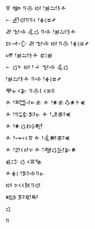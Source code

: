 <div class='block'>
<div class='line'>𒐊 𒀲 𒀀𒊮 𒊭 𒁹𒂊𒁺𒊩𒅆</div>
<div class='line'>𒀸 𒌷𒋼𒀀𒀀𒌋 𒁹𒈬𒊺𒍦</div>
<div class='line'>𒑛 𒈠𒈾 𒆬𒌓 𒀀𒈾 𒁹𒂊𒁺𒊩𒅆</div>
<div class='line'>𒄿𒋾𒁷 𒑛 𒈠𒈾 𒊭 𒀀𒊮 𒁹𒈬𒊺𒍦</div>
<div class='line'>𒋬 𒁹𒂊𒁺𒊩𒅆 𒆗𒂊</div>
<div class='line'>𒀸 𒌓𒈨 𒊭 𒁹 𒈦 𒈠𒈾 𒆬𒌓</div>
<div class='line'>𒁹𒂊𒁺𒊩𒅆 𒀀𒈾 𒁹𒈬𒊺𒍦</div>
<div class='line'>𒋧𒉡𒌋𒉌 𒀀𒊮𒋙 𒌋𒊺𒍝</div>
<div class='line'>𒅆 𒁹𒅋𒋰𒉺 𒅆 𒁹𒀭𒉺𒋝𒀭𒈨𒌍</div>
<div class='line'>𒅆 𒁹𒀀𒁉𒁕𒉡 𒅆 𒁹𒂗𒀳𒌍</div>
<div class='line'>𒅆 𒁹𒀭𒌓𒋳𒋃</div>
<div class='line'>𒅆 𒁹𒆰𒌋𒐊 𒅆 𒁹𒆬𒆍𒀳𒌍</div>
<div class='line'>𒅆 𒁹𒇻𒌋𒁀𒆳 𒅆 𒁹𒆷𒌓𒌨𒉌𒀭</div>
<div class='line'>𒌗𒄞 𒌓 𒌋𒐋𒆚</div>
<div class='line'>𒅆𒈬 𒁹𒁕𒈾𒀀𒉡</div>
<div class='line'>𒊭 𒆳𒌋𒌋𒍮𒀀𒋼</div>
<div class='line'>𒂕 𒁕𒊏𒊑</div>
<div class='line'>𒌓</div>
<div class='line'>𒀀</div>
</div>